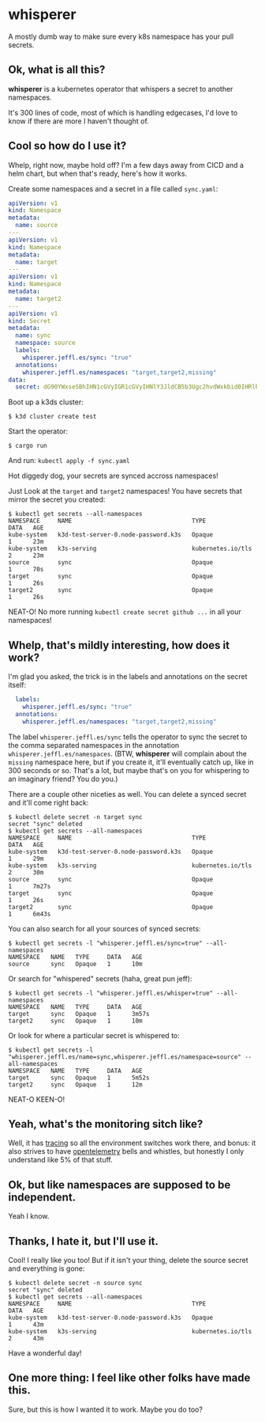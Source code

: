 # whisperer
A mostly dumb way to make sure every k8s namespace has your pull secrets.

## Ok, what is all this?
**whisperer** is a kubernetes operator that whispers a secret to another namespaces.

It's 300 lines of code, most of which is handling edgecases, I'd love to know if there are more I haven't thought of.

## Cool so how do I use it?
Whelp, right now, maybe hold off? I'm a few days away from CICD and a helm chart, but when that's ready, here's how it works.

Create some namespaces and a secret in a file called `sync.yaml`:
```yaml
apiVersion: v1
kind: Namespace
metadata:
  name: source
---
apiVersion: v1
kind: Namespace
metadata:
  name: target
---
apiVersion: v1
kind: Namespace
metadata:
  name: target2
---
apiVersion: v1
kind: Secret
metadata:
  name: sync
  namespace: source
  labels:
    whisperer.jeffl.es/sync: "true"
  annotations:
    whisperer.jeffl.es/namespaces: "target,target2,missing"
data:
  secret: dG90YWxseSBhIHN1cGVyIGR1cGVyIHNlY3JldCB5b3Ugc2hvdWxkbid0IHRlbGwgYW55b25lCg==
```

Boot up a k3ds cluster:
```
$ k3d cluster create test
```

Start the operator:
```
$ cargo run
```

And run:
`kubectl apply -f sync.yaml`

Hot diggedy dog, your secrets are synced accross namespaces! 

Just Look at the `target` and `target2` namespaces! You have secrets that mirror the secret you created:
```
$ kubectl get secrets --all-namespaces
NAMESPACE     NAME                                  TYPE                DATA   AGE
kube-system   k3d-test-server-0.node-password.k3s   Opaque              1      23m
kube-system   k3s-serving                           kubernetes.io/tls   2      23m
source        sync                                  Opaque              1      70s
target        sync                                  Opaque              1      26s
target2       sync                                  Opaque              1      26s
```

NEAT-O! No more running `kubectl create secret github ...` in all your namespaces!

## Whelp, that's mildly interesting, how does it work?

I'm glad you asked, the trick is in the labels and annotations on the secret itself:
```yaml
  labels:
    whisperer.jeffl.es/sync: "true"
  annotations:
    whisperer.jeffl.es/namespaces: "target,target2,missing"
```

The label `whisperer.jeffl.es/sync` tells the operator to sync the secret to the comma separated namespaces in the annotation `whisperer.jeffl.es/namespaces`. (BTW, **whisperer** will complain about the `missing` namespace here, but if you create it, it'll eventually catch up, like in 300 seconds or so. That's a lot, but maybe that's on you for whispering to an imaginary friend? You do you.)

There are a couple other niceties as well. You can delete a synced secret and it'll come right back:
```
$ kubectl delete secret -n target sync
secret "sync" deleted
$ kubectl get secrets --all-namespaces
NAMESPACE     NAME                                  TYPE                DATA   AGE
kube-system   k3d-test-server-0.node-password.k3s   Opaque              1      29m
kube-system   k3s-serving                           kubernetes.io/tls   2      30m
source        sync                                  Opaque              1      7m27s
target        sync                                  Opaque              1      26s
target2       sync                                  Opaque              1      6m43s
```

You can also search for all your sources of synced secrets:
```
$ kubectl get secrets -l "whisperer.jeffl.es/sync=true" --all-namespaces
NAMESPACE   NAME   TYPE     DATA   AGE
source      sync   Opaque   1      10m
```

Or search for "whispered" secrets (haha, great pun jeff):
```
$ kubectl get secrets -l "whisperer.jeffl.es/whisper=true" --all-namespaces
NAMESPACE   NAME   TYPE     DATA   AGE
target      sync   Opaque   1      3m57s
target2     sync   Opaque   1      10m
```

Or look for where a particular secret is whispered to:
```
$ kubectl get secrets -l "whisperer.jeffl.es/name=sync,whisperer.jeffl.es/namespace=source" --all-namespaces
NAMESPACE   NAME   TYPE     DATA   AGE
target      sync   Opaque   1      5m52s
target2     sync   Opaque   1      12m
```

NEAT-O KEEN-O!

## Yeah, what's the monitoring sitch like?

Well, it has [tracing](https://docs.rs/tracing/latest/tracing/) so all the environment switches work there, and bonus: it also strives to have [opentelemetry](https://opentelemetry.io/) bells and whistles, but honestly I only understand like 5% of that stuff.

## Ok, but like namespaces are supposed to be independent.

Yeah I know.

## Thanks, I hate it, but I'll use it.

Cool! I really like you too!  But if it isn't your thing, delete the source secret and everything is gone:
```
$ kubectl delete secret -n source sync
secret "sync" deleted
$ kubectl get secrets --all-namespaces
NAMESPACE     NAME                                  TYPE                DATA   AGE
kube-system   k3d-test-server-0.node-password.k3s   Opaque              1      43m
kube-system   k3s-serving                           kubernetes.io/tls   2      43m
```
Have a wonderful day!

## One more thing: I feel like other folks have made this.

Sure, but this is how I wanted it to work. Maybe you do too?
